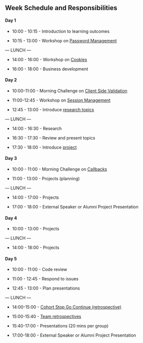 ## Week Schedule and Responsibilities

#### Day 1

- 10:00 - 10:15 - Introduction to learning outcomes

- 10:15 - 13:00 - Workshop on [Password Management](https://github.com/foundersandcoders/ws-password-management)

— LUNCH —

- 14:00 - 16:00 - Workshop on [Cookies](https://github.com/foundersandcoders/ws-cookies)

- 16:00 - 18:00 - Business development

#### Day 2

- 10:00-11:00 - Morning Challenge on [Client Side Validation](https://github.com/foundersandcoders/mc-client-side-validation)

- 11:00-12:45 - Workshop on [Session Management](https://github.com/foundersandcoders/ws-session-management)

- 12:45 - 13:00 - Introduce [research topics](./research-afternoon.md)

— LUNCH —

- 14:00 - 16:30 - Research

- 16:30 - 17:30 - Review and present topics

- 17:30 - 18:00 - Introduce [project](./project.md)

#### Day 3

- 10:00 - 11:00 - Morning Challenge on [Callbacks](https://github.com/foundersandcoders/mc-do-this-then-do-that)

- 11:00 - 13:00 - Projects (planning)

— LUNCH —

- 14:00 - 17:00 - Projects

- 17:00 - 18:00 - External Speaker or Alumni Project Presentation

#### Day 4

- 10:00 - 13:00 - Projects

— LUNCH —

- 14:00 - 18:00 - Projects

#### Day 5

- 10:00 - 11:00 - Code review

- 11:00 - 12:45 - Respond to issues

- 12:45 - 13:00 - Plan presentations

— LUNCH —

- 14:00-15:00 - [Cohort Stop Go Continue (retrospective)](https://github.com/foundersandcoders/master-reference/blob/master/coursebook/general/retrospectives.md#cohort-retrospective)

- 15:00-15:40 - [Team retrospectives](https://github.com/foundersandcoders/master-reference/blob/master/coursebook/general/retrospectives.md#team-retrospective)

- 15:40-17:00 - Presentations (20 mins per group)

- 17:00-18:00 - External Speaker or Alumni Project Presentation
